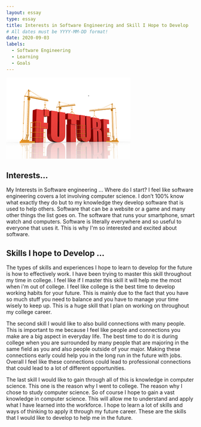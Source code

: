 ```yaml
---
layout: essay
type: essay
title: Interests in Software Engineering and Skill I Hope to Develop
# All dates must be YYYY-MM-DD format!
date: 2020-09-03
labels:
  - Software Engineering
  - Learning
  - Goals
---
```

<img src="../images/Future.png" >

## Interests...
My Interests in Software engineering ... Where do I start? I feel like software engineering covers a lot involving computer science. I don’t 100% know what exactly they do but to my knowledge they develop software that is used to help others. Software that can be a website or a game and many other things the list goes on. The software that runs your smartphone, smart watch and computers. Software is literally everywhere and so useful to everyone that uses it. This is why I'm so interested and excited about software.

## Skills I hope to Develop ...
The types of skills and experiences I hope to learn to develop for the future is how to effectively work. I have been trying to master this skill throughout my time in college. I feel like if I master this skill it will help me the most when i'm out of college. I feel like college is the best time to develop working habits for your future. This is mainly due to the fact that you have so much stuff you need to balance and you have to manage your time wisely to keep up. This is a huge skill that I plan on working on throughout my college career.  

The second skill I would like to also build connections with many people. This is important to me because I feel like people and connections you make are a big aspect in everyday life. The best time to do it is during college when you are surrounded by many people that are majoring in the same field as you and also people outside of your major. Making these connections early could help you in the long run in the future with jobs. Overall I feel like these connections could lead to professional connections that could lead to a lot of different opportunities. 

The last skill I would like to gain through all of this is knowledge in computer science. This one is the reason why I went to college. The reason why I chose to study computer science. So of course I hope to gain a vast knowledge in computer science. This will allow me to understand and apply what I have learned into the workforce. I hope to learn a lot of skills and ways of thinking to apply it through my future career. These are the skills that I would like to develop to help me in the future.
